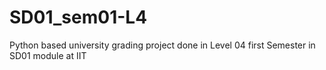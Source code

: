 # SD01_sem01-L4
Python based university grading project done in Level 04 first Semester in SD01 module at IIT
